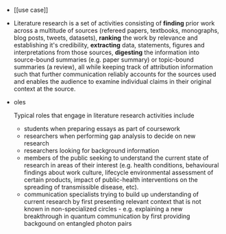 - [[use case]]
- Literature research is a set of activities consisting of **finding** prior work across a multitude of sources (refereed papers, textbooks, monographs, blog posts, tweets, datasets), **ranking** the work by relevance and establishing it's credibility, **extracting** data, statements, figures and interpretations from those sources, **digesting** the information into source-bound summaries (e.g. paper summary) or topic-bound summaries (a review), all while keeping track of attribution information such that further communication reliably accounts for the sources used and enables the audience to examine individual claims in their original context at the source.
- oles
  
  Typical roles that engage in literature research activities include
  
  * students when preparing essays as part of coursework
  * researchers when performing gap analysis to decide on new research
  * researchers looking for background information
  * members of the public seeking to understand the current state of research in areas of their interest (e.g. health conditions, behavioural findings about work culture, lifecycle environmental assessment of certain products, impact of public-health interventions on the spreading of transmissible disease, etc).
  * communication specialists trying to build up understanding of current research by first presenting relevant context that is not known in non-specialized circles - e.g. explaining a new breakthrough in quantum communication by first providing backgound on entangled photon pairs